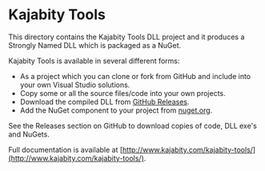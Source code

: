 Kajabity Tools
==============

This directory contains the Kajabity Tools DLL project and it produces 
a Strongly Named DLL which is packaged as a NuGet.

Kajabity Tools is available in several different forms:

-	As a project which you can clone or fork from GitHub and include into your own Visual Studio solutions.
-	Copy some or all the source files/code into your own projects.
-	Download the compiled DLL from [GitHub Releases](https://github.com/Kajabity/Kajabity-Tools/releases).
-	Add the NuGet component to your project from [nuget.org](nuget.org).

See the Releases section on GitHub to download copies of code, DLL exe's and NuGets.

Full documentation is available at [http://www.kajabity.com/kajabity-tools/](http://www.kajabity.com/kajabity-tools/).
